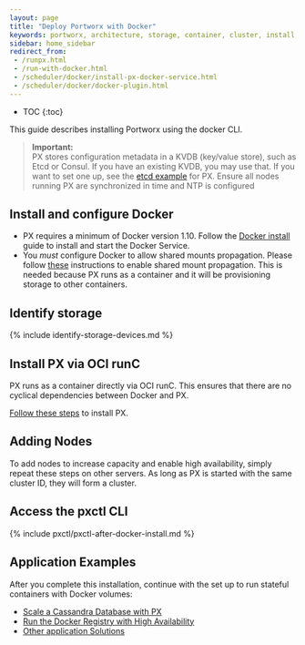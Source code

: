 ```yaml
---
layout: page
title: "Deploy Portworx with Docker"
keywords: portworx, architecture, storage, container, cluster, install, docker, compose, systemd, plugin
sidebar: home_sidebar
redirect_from:
 - /runpx.html
 - /run-with-docker.html
 - /scheduler/docker/install-px-docker-service.html
 - /scheduler/docker/docker-plugin.html
---
```


* TOC
{:toc}

This guide describes installing Portworx using the docker CLI.

>**Important:**<br/>PX stores configuration metadata in a KVDB (key/value store), such as Etcd or Consul. If you have an existing KVDB, you may use that.  If you want to set one up, see the [etcd example](/maintain/etcd.html) for PX. Ensure all nodes running PX are synchronized in time and NTP is configured

## Install and configure Docker

* PX requires a minimum of Docker version 1.10.  Follow the [Docker install](https://docs.docker.com/engine/installation/) guide to install and start the Docker Service.
* You *must* configure Docker to allow shared mounts propagation. Please follow [these](/knowledgebase/shared-mount-propagation.html) instructions to enable shared mount propagation.  This is needed because PX runs as a container and it will be provisioning storage to other containers.

## Identify storage

{% include identify-storage-devices.md %}

## Install PX via OCI runC

PX runs as a container directly via OCI runC.  This ensures that there are no cyclical dependencies between Docker and PX.

[Follow these steps](/runc/index.html) to install PX.

## Adding Nodes

To add nodes to increase capacity and enable high availability, simply repeat these steps on other servers. As long as PX is started with the same cluster ID, they will form a cluster.

## Access the pxctl CLI

{% include pxctl/pxctl-after-docker-install.md %}

## Application Examples

After you complete this installation, continue with the set up to run stateful containers with Docker volumes:

* [Scale a Cassandra Database with PX](/applications/cassandra.html)
* [Run the Docker Registry with High Availability](/applications/docker-registry.html)
* [Other application Solutions](/application-solutions.html)
